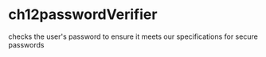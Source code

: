 # ch12passwordVerifier
checks the user's password to ensure it meets our specifications for secure passwords
